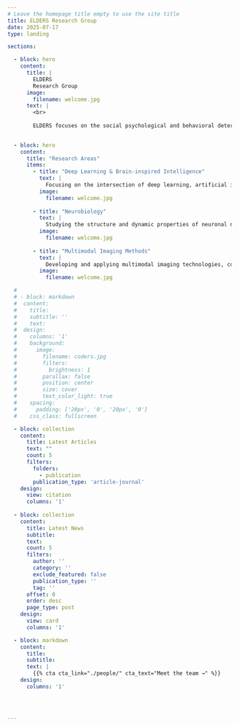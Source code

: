 ```yaml
---
# Leave the homepage title empty to use the site title
title: ELDERS Research Group
date: 2025-07-17
type: landing

sections:

  - block: hero
    content:
      title: |
        ELDERS
        Research Group
      image:
        filename: welcome.jpg
      text: |
        <br>
        
        ELDERS focuses on the social psychological and behavioral determinants of healthy aging, the construction of community elderly health management models, and comparative research on global healthy aging and management models.
    

  - block: hero
    content:
      title: "Research Areas"
      items:
        - title: "Deep Learning & Brain-inspired Intelligence"
          text: |
            Focusing on the intersection of deep learning, artificial intelligence, and neuroscience, we build multimodal biological foundation models...
          image:
            filename: welcome.jpg
            
        - title: "Neurobiology"
          text: |
            Studying the structure and dynamic properties of neuronal networks and their impact on information processing...
          image:
            filename: welcome.jpg
            
        - title: "Multimodal Imaging Methods"
          text: |
            Developing and applying multimodal imaging technologies, combined with AI analysis...
          image:
            filename: welcome.jpg

  # 
  # - block: markdown
  #  content:
  #    title:
  #    subtitle: ''
  #    text:
  #  design:
  #    columns: '1'
  #    background:
  #      image: 
  #        filename: coders.jpg
  #        filters:
  #          brightness: 1
  #        parallax: false
  #        position: center
  #        size: cover
  #        text_color_light: true
  #    spacing:
  #      padding: ['20px', '0', '20px', '0']
  #    css_class: fullscreen

  - block: collection
    content:
      title: Latest Articles
      text: ""
      count: 5
      filters:
        folders:
          - publication
        publication_type: 'article-journal'
    design:
      view: citation
      columns: '1'
    
  - block: collection
    content:
      title: Latest News
      subtitle:
      text:
      count: 5
      filters:
        author: ''
        category: ''
        exclude_featured: false
        publication_type: ''
        tag: ''
      offset: 0
      order: desc
      page_type: post
    design:
      view: card
      columns: '1'

  - block: markdown
    content:
      title:
      subtitle:
      text: |
        {{% cta cta_link="./people/" cta_text="Meet the team →" %}}
    design:
      columns: '1'




---
```


